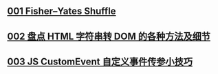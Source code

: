 ## [001 Fisher–Yates Shuffle](https://bost.ocks.org/mike/shuffle/)

## [002 盘点 HTML 字符串转 DOM 的各种方法及细节](https://www.zhangxinxu.com/wordpress/2021/02/html-string-dom/)

## [003 JS CustomEvent 自定义事件传参小技巧](https://www.zhangxinxu.com/wordpress/2020/08/js-customevent-pass-param/)
